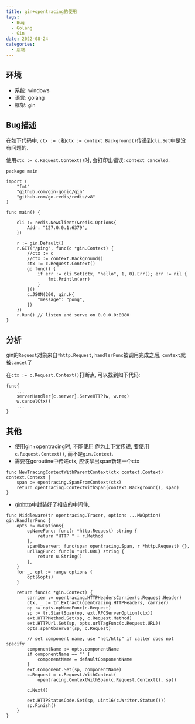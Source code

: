 ```yaml
---
title: gin+opentracing的使用
tags: 
  - Bug
  - Golang
  - Gin
date: 2022-08-24
categories:
  - 后端
---
```


## 环境
- 系统: windows
- 语言: golang
- 框架: gin

## Bug描述
在如下代码中, `ctx := c`和`ctx := context.Background()`传递到`cli.Set`中是没有问题的.

使用`ctx := c.Request.Context()`时, 会打印出错误: `context canceled`. 
```golang
package main

import (
    "fmt"
    "github.com/gin-gonic/gin"
    "github.com/go-redis/redis/v8"
)

func main() {

    cli := redis.NewClient(&redis.Options{
        Addr: "127.0.0.1:6379",
    })

    r := gin.Default()
    r.GET("/ping", func(c *gin.Context) {
        //ctx := c
        //ctx := context.Background()
        ctx := c.Request.Context()
        go func() {
            if err := cli.Set(ctx, "hello", 1, 0).Err(); err != nil {
                fmt.Println(err)
            }
        }()
        c.JSON(200, gin.H{
            "message": "pong",
        })
    })
    r.Run() // listen and serve on 0.0.0.0:8080
}
```

## 分析
gin的`Request`对象来自`*http.Request`, `handlerFunc`被调用完成之后, `context`就被`cancel`了

在`ctx := c.Request.Context()`打断点, 可以找到如下代码:
```golang
func{
    ...
    serverHandler{c.server}.ServeHTTP(w, w.req)
    w.cancelCtx()
    ...
}

```

## 其他
- 使用gin+opentracing时, 不能使用  作为上下文传递, 要使用`c.Request.Context()`, 而不是`gin.Context`.
- 需要在goroutine中传递ctx, 应该拿出span新建一个ctx
```golang
func NewTracingContextWithParentContext(ctx context.Context) context.Context {
    span := opentracing.SpanFromContext(ctx)
    return opentracing.ContextWithSpan(context.Background(), span)
}
```
- [ginhttp](github.com/opentracing-contrib/go-gin/ginhttp)中封装好了相应的中间件,
```golang
func Middleware(tr opentracing.Tracer, options ...MWOption) gin.HandlerFunc {
    opts := mwOptions{
        opNameFunc: func(r *http.Request) string {
            return "HTTP " + r.Method
        },
        spanObserver: func(span opentracing.Span, r *http.Request) {},
        urlTagFunc: func(u *url.URL) string {
            return u.String()
        },
    }
    for _, opt := range options {
        opt(&opts)
    }

    return func(c *gin.Context) {
        carrier := opentracing.HTTPHeadersCarrier(c.Request.Header)
        ctx, _ := tr.Extract(opentracing.HTTPHeaders, carrier)
        op := opts.opNameFunc(c.Request)
        sp := tr.StartSpan(op, ext.RPCServerOption(ctx))
        ext.HTTPMethod.Set(sp, c.Request.Method)
        ext.HTTPUrl.Set(sp, opts.urlTagFunc(c.Request.URL))
        opts.spanObserver(sp, c.Request)

        // set component name, use "net/http" if caller does not specify
        componentName := opts.componentName
        if componentName == "" {
            componentName = defaultComponentName
        }
        ext.Component.Set(sp, componentName)
        c.Request = c.Request.WithContext(
            opentracing.ContextWithSpan(c.Request.Context(), sp))

        c.Next()

        ext.HTTPStatusCode.Set(sp, uint16(c.Writer.Status()))
        sp.Finish()
    }
}
```